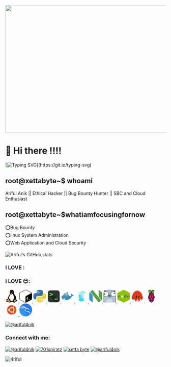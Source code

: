 <img src="https://media1.giphy.com/media/qgQUggAC3Pfv687qPC/giphy.gif?cid=ecf05e47ef4y0plkcxqy5c1pabmdu6dqn45elzicscbnn2w2&rid=giphy.gif&ct=g" align="center" width="580" height="400" >
<H1>👋 Hi there !!!!</H1>

[![Typing SVG](https://readme-typing-svg.herokuapp.com?color=%2336BCF7&lines=Thanks+🖤+for+exploring+me+out+!!!!)](https://git.io/typing-svg)
## root@xettabyte~$ whoami<br/>
Ariful Anik || Ethical Hacker || Bug Bounty Hunter || SBC and Cloud Enthusiast<br/>


## root@xettabyte~$whatiamfocusingfornow<br/>
⭕Bug Bounty<br/> 
⭕linux System Administration<br/>
⭕Web Application and Cloud Security<br/>
 
![Ariful's GitHub stats](https://github-readme-stats.vercel.app/api?username=4riful&show_icons=true&theme=radical&hide)



<h3 align="left">I LOVE :</h3>

<p align="left"><h3 align="left">I LOVE 😍:</h3>




<p align="left">  <a href="https://www.linux.org/" target="_blank"> <img src="asset/linux-svgrepo-com.png" alt="linux" width="40" height="40"/> </a> 
<a href="https://www.gnu.org/software/bash/" target="_blank"> <img src="asset/bash.png" alt="" width="40" height="40"/> </a> 
<a href="https://www.python.org/" target="_blank"> <img src="asset/python.png" alt="" width="40" height="40"/> </a> 
<a href="https://en.wikipedia.org/wiki/Command-line_interface" target="_blank"> <img src="asset/terminal-icon-png-6.png" alt="" width="40" height="40"/> </a> 
<a href="https://www.docker.com/ " target="_blank"> <img src="asset/docker.png" alt="" width="40" height="40"/> </a> 
<a href="https://www.portainer.io/" target="_blank"> <img src="asset/portainer.png" alt="" width="40" height="40"/> </a> 
<a href="https://neovim.io/" target="_blank"> <img src="asset/neovim.png" alt="" width="40" height="40"/> </a>  
<a href="https://go.dev/" target="_blank"> <img src="asset/gopher.png" alt="" width="40" height="40"/> </a>  
<a href="https://nodejs.org" target="_blank"> <img src="asset/nodejs.png" alt="" width="40" height="40"/> </a>  
<a href="https://www.rust-lang.org/" target="_blank"> <img src="asset/rust-lang.png" alt="" width="40" height="40"/> </a>  
<a href="https://www.raspbian.org/" target="_blank"> <img src="asset/rpi.png" alt="" width="40" height="40"/> </a>  
<a href="https://ubuntu.com/" target="_blank"> <img src="asset/ubuntu-logo.png" alt="" width="40" height="40"/> </a>  
<a href="https://www.kali.org/" target="_blank"> <img src="asset/kali-logo.png" alt="" width="40" height="40"/> </a>  



<p align="left"> <a href="https://twitter.com/ariful4nik" target="blank"><img src="https://img.shields.io/twitter/follow/ariful4nik?color=brightgreen&style=for-the-badge" alt="@ariful4nik"&color=0e75b6&style=flat /></a> </p>

<h3 align="left">Connect with me:</h3>
<p align="left">
<a href="https://twitter.com/@ariful4nik" target="blank"><img align="center" src="https://raw.githubusercontent.com/rahuldkjain/github-profile-readme-generator/master/src/images/icons/Social/twitter.svg" alt="@ariful4nik" height="30" width="40" /></a>
<a href="https://fb.com/701xpiratz" target="blank"><img align="center" src="https://raw.githubusercontent.com/rahuldkjain/github-profile-readme-generator/master/src/images/icons/Social/facebook.svg" alt="701xpiratz" height="30" width="40" /></a>
<a href="https://www.youtube.com/channel/UCXPvK1zmNvh60P3sMF_5M1Q" target="blank"><img align="center" src="https://raw.githubusercontent.com/rahuldkjain/github-profile-readme-generator/master/src/images/icons/Social/youtube.svg" alt="xetta byte" height="30" width="40" /></a>
<a href="https://www.hackerrank.com/ariful4nik" target="blank"><img align="center" src="https://raw.githubusercontent.com/rahuldkjain/github-profile-readme-generator/master/src/images/icons/Social/hackerrank.svg" alt="@ariful4nik" height="30" width="40" /></a>
</p>
<p align="left"> <img src="https://komarev.com/ghpvc/?username=4riful&label=Profile%20views&color=0e75b6&style=flat" alt="4riful" /> </p>

<!---
4riful/4riful is a ✨ special ✨ repository because its `README.md` (this file) appears on your GitHub profile.
You can click the Preview link to take a look at your changes.
--->
